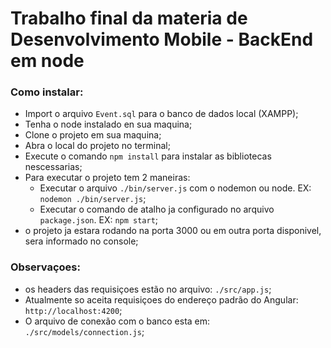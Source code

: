 # Trabalho final da materia de Desenvolvimento Mobile - BackEnd em node

### Como instalar: 
- Import o arquivo `Event.sql` para o banco de dados local (XAMPP);
- Tenha o node instalado en sua maquina;
- Clone o projeto em sua maquina;
- Abra o local do projeto no terminal;
- Execute o comando `npm install` para instalar as bibliotecas nescessarias;
- Para executar o projeto tem 2 maneiras:
    - Executar o arquivo `./bin/server.js` com o nodemon ou node. EX: `nodemon ./bin/server.js`;
    - Executar o comando de atalho ja configurado no arquivo `package.json`. EX: `npm start`;
- o projeto ja estara rodando na porta 3000 ou em outra porta disponivel, sera informado no console;

### Observaçoes: 
- os headers das requisiçoes estão no arquivo: `./src/app.js`;
- Atualmente so aceita requisiçoes do endereço padrão do Angular: `http://localhost:4200`;
- O arquivo de conexão com o banco esta em: `./src/models/connection.js`;